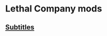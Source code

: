 # Lethal Company mods

## [Subtitles](https://github.com/JanGuillermo/LethalCompany/tree/main/Subtitles)